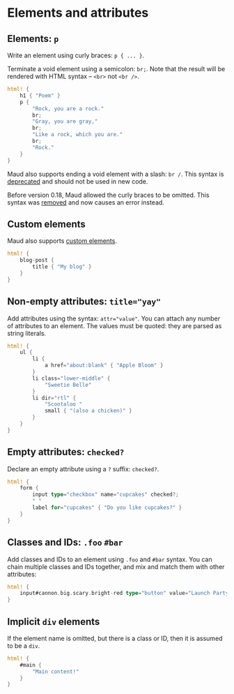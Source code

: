 # Elements and attributes

## Elements: `p`

Write an element using curly braces: `p { ... }`.

Terminate a void element using a semicolon: `br;`. Note that the result will be rendered with HTML syntax – `<br>` not `<br />`.

```rust
html! {
    h1 { "Poem" }
    p {
        "Rock, you are a rock."
        br;
        "Gray, you are gray,"
        br;
        "Like a rock, which you are."
        br;
        "Rock."
    }
}
```

Maud also supports ending a void element with a slash: `br /`. This syntax is [deprecated][#96] and should not be used in new code.

[#96]: https://github.com/lambda-fairy/maud/pull/96

Before version 0.18, Maud allowed the curly braces to be omitted. This syntax was [removed][#137] and now causes an error instead.

[#137]: https://github.com/lambda-fairy/maud/pull/137

## Custom elements

Maud also supports [custom elements].

```rust
html! {
    blog-post {
        title { "My blog" }
    }
}
```

[custom elements]: https://developer.mozilla.org/en-US/docs/Web/Web_Components/Using_custom_elements

## Non-empty attributes: `title="yay"`

Add attributes using the syntax: `attr="value"`. You can attach any number of attributes to an element. The values must be quoted: they are parsed as string literals.

```rust
html! {
    ul {
        li {
            a href="about:blank" { "Apple Bloom" }
        }
        li class="lower-middle" {
            "Sweetie Belle"
        }
        li dir="rtl" {
            "Scootaloo "
            small { "(also a chicken)" }
        }
    }
}
```

## Empty attributes: `checked?`

Declare an empty attribute using a `?` suffix: `checked?`.

```rust
html! {
    form {
        input type="checkbox" name="cupcakes" checked?;
        " "
        label for="cupcakes" { "Do you like cupcakes?" }
    }
}
```

## Classes and IDs: `.foo` `#bar`

Add classes and IDs to an element using `.foo` and `#bar` syntax. You can chain multiple classes and IDs together, and mix and match them with other attributes:

```rust
html! {
    input#cannon.big.scary.bright-red type="button" value="Launch Party Cannon";
}
```

## Implicit `div` elements

If the element name is omitted, but there is a class or ID, then it is assumed to be a `div`.

```rust
html! {
    #main {
        "Main content!"
    }
}
```
